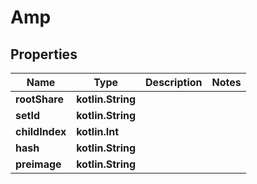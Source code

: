 
# Amp

## Properties
Name | Type | Description | Notes
------------ | ------------- | ------------- | -------------
**rootShare** | **kotlin.String** |  | 
**setId** | **kotlin.String** |  | 
**childIndex** | **kotlin.Int** |  | 
**hash** | **kotlin.String** |  | 
**preimage** | **kotlin.String** |  | 



